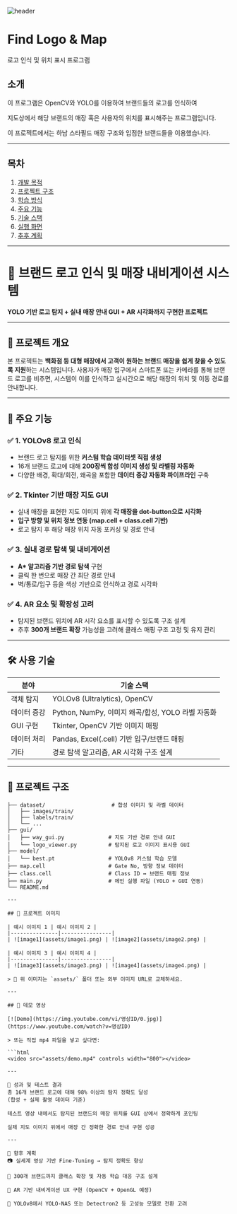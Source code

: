 ![header](https://capsule-render.vercel.app/api?type=waving&color=6DD5FA&text=%20Computer%20Vision%20Term%20Project&height=200&fontSize=40&fontColor=ffffff)
# Find Logo & Map
로고 인식 및 위치 표시 프로그램

## 소개
이 프로그램은 OpenCV와 YOLO를 이용하여 브랜드들의 로고를 인식하여 <br>

지도상에서 해당 브랜드의 매장 혹은 사용자의 위치를 표시해주는 프로그램입니다. <br>

이 프로젝트에서는 하남 스타필드 매장 구조와 입점한 브랜드들을 이용했습니다.<br>

---
## 목차 
1. [개발 목적](#개발-목적)
2. [프로젝트 구조](#프로젝트-구조)     
3. [학습 방식](#페이지-구성)
4. [주요 기능](#-주요-구현-기능)   
5. [기술 스택](#기술-스택)   
6. [실행 화면](#실행-화면)      
7. [추후 계획](#참조)    

---
# 🧠 브랜드 로고 인식 및 매장 내비게이션 시스템

**YOLO 기반 로고 탐지 + 실내 매장 안내 GUI + AR 시각화까지 구현한 프로젝트**

---

## 📌 프로젝트 개요

본 프로젝트는 **백화점 등 대형 매장에서 고객이 원하는 브랜드 매장을 쉽게 찾을 수 있도록 지원**하는 시스템입니다. 사용자가 매장 입구에서 스마트폰 또는 카메라를 통해 브랜드 로고를 비추면, 시스템이 이를 인식하고 실시간으로 해당 매장의 위치 및 이동 경로를 안내합니다.

---

## 🧩 주요 기능

### ✅ 1. YOLOv8 로고 인식
- 브랜드 로고 탐지를 위한 **커스텀 학습 데이터셋 직접 생성**
- 16개 브랜드 로고에 대해 **200장씩 합성 이미지 생성 및 라벨링 자동화**
- 다양한 배경, 확대/회전, 왜곡을 포함한 **데이터 증강 자동화 파이프라인** 구축

### ✅ 2. Tkinter 기반 매장 지도 GUI
- 실내 매장을 표현한 지도 이미지 위에 **각 매장을 dot-button으로 시각화**
- **입구 방향 및 위치 정보 연동 (map.cell + class.cell 기반)**
- 로고 탐지 후 해당 매장 위치 자동 포커싱 및 경로 안내

### ✅ 3. 실내 경로 탐색 및 내비게이션
- **A\* 알고리즘 기반 경로 탐색** 구현
- 클릭 한 번으로 매장 간 최단 경로 안내
- 벽/통로/입구 등을 색상 기반으로 인식하고 경로 시각화

### ✅ 4. AR 요소 및 확장성 고려
- 탐지된 브랜드 위치에 AR 시각 요소를 표시할 수 있도록 구조 설계
- 추후 **300개 브랜드 확장** 가능성을 고려해 클래스 매핑 구조 고정 및 유지 관리

---

## 🛠 사용 기술

| 분야 | 기술 스택 |
|------|-----------|
| 객체 탐지 | YOLOv8 (Ultralytics), OpenCV |
| 데이터 증강 | Python, NumPy, 이미지 왜곡/합성, YOLO 라벨 자동화 |
| GUI 구현 | Tkinter, OpenCV 기반 이미지 매핑 |
| 데이터 처리 | Pandas, Excel(.cell) 기반 입구/브랜드 매핑 |
| 기타 | 경로 탐색 알고리즘, AR 시각화 구조 설계 |

---

## 📂 프로젝트 구조

```plaintext
├── dataset/                     # 합성 이미지 및 라벨 데이터
│   ├── images/train/
│   ├── labels/train/
│   └── ...
├── gui/
│   ├── way_gui.py              # 지도 기반 경로 안내 GUI
│   └── logo_viewer.py          # 탐지된 로고 이미지 표시용 GUI
├── model/
│   └── best.pt                 # YOLOv8 커스텀 학습 모델
├── map.cell                    # Gate No, 방향 정보 데이터
├── class.cell                  # Class ID ↔ 브랜드 매핑 정보
├── main.py                     # 메인 실행 파일 (YOLO + GUI 연동)
└── README.md

---

## 📸 프로젝트 이미지

| 예시 이미지 1 | 예시 이미지 2 |
|---------------|----------------|
| ![image1](assets/image1.png) | ![image2](assets/image2.png) |

| 예시 이미지 3 | 예시 이미지 4 |
|---------------|----------------|
| ![image3](assets/image3.png) | ![image4](assets/image4.png) |

> 📂 위 이미지는 `assets/` 폴더 또는 외부 이미지 URL로 교체하세요.

---

## 🎥 데모 영상

[![Demo](https://img.youtube.com/vi/영상ID/0.jpg)](https://www.youtube.com/watch?v=영상ID)

> 또는 직접 mp4 파일을 넣고 싶다면:

```html
<video src="assets/demo.mp4" controls width="800"></video>

---

🧪 성과 및 테스트 결과
총 16개 브랜드 로고에 대해 98% 이상의 탐지 정확도 달성
(합성 + 실제 촬영 데이터 기준)

테스트 영상 내에서도 탐지된 브랜드의 매장 위치를 GUI 상에서 정확하게 포인팅

실제 지도 이미지 위에서 매장 간 정확한 경로 안내 구현 성공

---

🚀 향후 계획
📷 실세계 영상 기반 Fine-Tuning → 탐지 정확도 향상

🏬 300개 브랜드까지 클래스 확장 및 자동 학습 대응 구조 설계

📱 AR 기반 내비게이션 UX 구현 (OpenCV + OpenGL 예정)

🧠 YOLOv8에서 YOLO-NAS 또는 Detectron2 등 고성능 모델로 전환 고려

